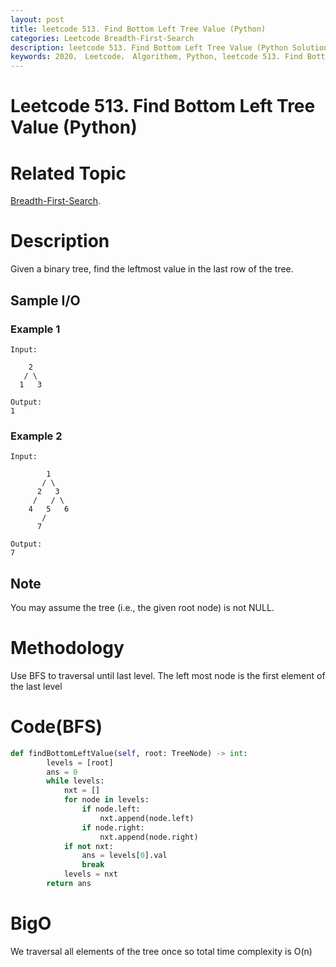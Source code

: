 ```yaml
---
layout: post
title: leetcode 513. Find Bottom Left Tree Value (Python)
categories: Leetcode Breadth-First-Search
description: leetcode 513. Find Bottom Left Tree Value (Python Solution)
keywords: 2020， Leetcode， Algorithem, Python, leetcode 513. Find Bottom Left Tree Value, zhenyu, Breadth-First-Search, BFS, Breadth First Search
---
```


# Leetcode 513. Find Bottom Left Tree Value (Python)

# Related Topic
<a href="/categories/#Breadth-First-Search" target="_blank"> Breadth-First-Search</a>.

# Description
Given a binary tree, find the leftmost value in the last row of the tree.

## Sample I/O

### Example 1
```
Input:

    2
   / \
  1   3

Output:
1
```

### Example 2
```
Input:

        1
       / \
      2   3
     /   / \
    4   5   6
       /
      7

Output:
7
```

## Note
You may assume the tree (i.e., the given root node) is not NULL.

# Methodology
Use BFS to traversal until last level. The left most node is the first element of the last level

# Code(BFS)
```python
def findBottomLeftValue(self, root: TreeNode) -> int:
        levels = [root]
        ans = 0
        while levels:
            nxt = []
            for node in levels:
                if node.left:
                    nxt.append(node.left)
                if node.right:
                    nxt.append(node.right)
            if not nxt:
                ans = levels[0].val
                break
            levels = nxt
        return ans
```
# BigO
We traversal all elements of the tree once so total time complexity is O(n)